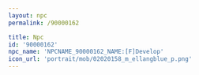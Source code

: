 ```yaml
---
layout: npc
permalink: /90000162

title: Npc
id: '90000162'
npc_name: 'NPCNAME_90000162_NAME:[F]Develop'
icon_url: 'portrait/mob/02020158_m_ellangblue_p.png'
---
```


